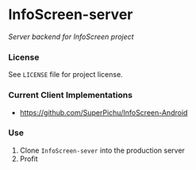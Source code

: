 # InfoScreen-server
*Server backend for InfoScreen project*

### License 
See `LICENSE` file for project license.

### Current Client Implementations
* https://github.com/SuperPichu/InfoScreen-Android

### Use 
1. Clone `InfoScreen-sever` into the production server
2. Profit
